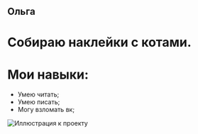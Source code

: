 ## Ольга

# Собираю наклейки с котами.

# Мои навыки:

* Умею читать;
* Умею писать;
* Могу взломать вк;

![Иллюстрация к проекту](C:\Users\Vyach\KursGit\git\img\w.png)
